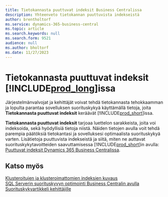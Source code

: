 ```yaml
---
title: Tietokannasta puuttuvat indeksit Business Centralissa
description: Yhteenveto tietokannan puuttuvista indekseistä
author: brentholtorf
ms.service: dynamics-365-business-central
ms.topic: article
ms.search.keywords: null
ms.search.form: 9521
audience: null
ms.author: bholtorf
ms.date: 11/27/2023
---
```


# Tietokannasta puuttuvat indeksit [!INCLUDE[prod_long](includes/prod_long.md)]issa

Järjestelmänvalvojat ja kehittäjät voivat tehdä tietokannasta tehokkaamman ja lopulta parantaa sovelluksen suorituskykyä käyttämällä tietoja, joita **Tietokannasta puuttuvat indeksit** keräävät [!INCLUDE[prod_short](includes/prod_short.md)]issa.

**Tietokannasta puuttuvat indeksit** tarjoaa luettelon sarakkeista, joita voi indeksoida, sekä hyödyllisiä tietoja niistä. Näiden tietojen avulla voit tehdä parempia päätöksiä tietokantasi ja sovelluksesi optimaalista suorituskykyä varten. Lisätietoja puuttuvista indekseistä ja siitä, miten ne auttavat suorituskykytavoitteiden saavuttamisessa [!INCLUDE[prod_short](includes/prod_short.md)]in avulla: [Puuttuvat indeksit Dynamics 365 Business Centralissa](/dynamics365/business-central/dev-itpro/administration/database-missing-indexes).

## Katso myös

[Klusteroitujen ja klusteroimattomien indeksien kuvaus](/sql/relational-databases/indexes/clustered-and-nonclustered-indexes-described)  
[SQL Serverin suorituskyvyn optimointi Business Centralin avulla](/dynamics365/business-central/dev-itpro/administration/optimize-sql-server-performance)  
[Suorituskykyartikkeli kehittäjille](/dynamics365/business-central/dev-itpro/performance/performance-developer)  
